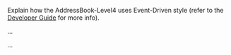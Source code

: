 <panel type="warning" header=":trophy: Can explain architectural styles :star::star:" expandable expanded no-close>

<panel type="info" header=":trophy: Can identify n-tier architectural style :star::star::star:" expandable>
  <include src="../../book/architecture/architecturalStyles/nTier/what/full.md" />
<!-- TODO: add evidence -->
</panel>

<panel type="info" header=":trophy: Can identify client-server architectural style :star::star::star:" expandable>
  <include src="../../book/architecture/architecturalStyles/clientServer/what/full.md" />
<!-- TODO: add evidence -->
</panel>

<panel type="info" header=":trophy: Can identify event-driven architectural style :star::star::star:" expandable>
  <include src="../../book/architecture/architecturalStyles/eventDriven/what/full.md" />
  <panel header=":dart: Evidence" expanded>

Explain how the AddressBook-Level4 uses Event-Driven style (refer to the [Developer Guide](https://nus-cs2103-ay1718s1.github.io/addressbook-level4/DeveloperGuide.html#events-driven-nature-of-the-design) for more info).

  </panel>
</panel>

<panel type="success" header=":trophy: Can identify transaction processing architectural style :star::star::star::star:" expandable>
  <include src="../../book/architecture/architecturalStyles/transactionProcessing/what/full.md" />
<!-- TODO: add evidence -->
</panel>

<panel type="success" header=":trophy: Can identify service-oriented architectural style :star::star::star::star:" expandable>
  <include src="../../book/architecture/architecturalStyles/serviceOriented/what/full.md" />
<!-- TODO: add evidence -->
</panel>


<panel type="success" header=":trophy: Can name several other architecture styles :star::star::star::star:" expandable>
  <include src="../../book/architecture/architecturalStyles/more/moreStyles/full.md" />
<!-- TODO: add evidence -->
</panel>

<panel type="info" header=":trophy: Can explain how architectural styles are combined :star::star::star:" expandable>
  <include src="../../book/architecture/architecturalStyles/more/usingStyles/full.md" />
  <panel header=":dart: Evidence" expanded>

...

  </panel>
</panel>

<panel type="info" header=":trophy: Can draw architecture diagrams :star::star::star:" expandable>
  <include src="../../book/architecture/architectureDiagrams/drawing/full.md" />
  <panel header=":dart: Evidence" expanded>

...

  </panel>
</panel>

</panel>
